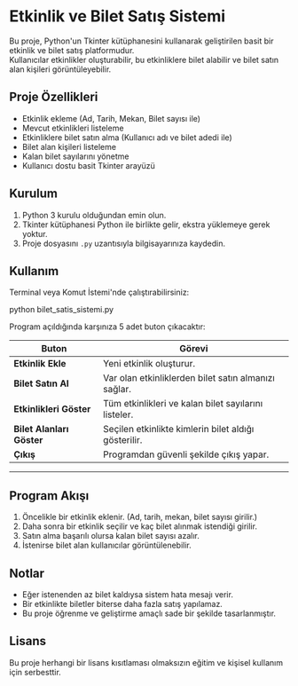 
# Etkinlik ve Bilet Satış Sistemi

Bu proje, Python'un Tkinter kütüphanesini kullanarak geliştirilen basit bir etkinlik ve bilet satış platformudur.  
Kullanıcılar etkinlikler oluşturabilir, bu etkinliklere bilet alabilir ve bilet satın alan kişileri görüntüleyebilir.



##  Proje Özellikleri

- Etkinlik ekleme (Ad, Tarih, Mekan, Bilet sayısı ile)
- Mevcut etkinlikleri listeleme
- Etkinliklere bilet satın alma (Kullanıcı adı ve bilet adedi ile)
- Bilet alan kişileri listeleme
- Kalan bilet sayılarını yönetme
- Kullanıcı dostu basit Tkinter arayüzü


##  Kurulum

1. Python 3 kurulu olduğundan emin olun.
2. Tkinter kütüphanesi Python ile birlikte gelir, ekstra yüklemeye gerek yoktur.
3. Proje dosyasını `.py` uzantısıyla bilgisayarınıza kaydedin.



## Kullanım

Terminal veya Komut İstemi'nde çalıştırabilirsiniz:


python bilet_satis_sistemi.py


Program açıldığında karşınıza 5 adet buton çıkacaktır:

| Buton                  | Görevi |
|-------------------------|--------|
| **Etkinlik Ekle**        | Yeni etkinlik oluşturur. |
| **Bilet Satın Al**       | Var olan etkinliklerden bilet satın almanızı sağlar. |
| **Etkinlikleri Göster**  | Tüm etkinlikleri ve kalan bilet sayılarını listeler. |
| **Bilet Alanları Göster**| Seçilen etkinlikte kimlerin bilet aldığı gösterilir. |
| **Çıkış**                | Programdan güvenli şekilde çıkış yapar. |

---

## Program Akışı

1. Öncelikle bir etkinlik eklenir. (Ad, tarih, mekan, bilet sayısı girilir.)
2. Daha sonra bir etkinlik seçilir ve kaç bilet alınmak istendiği girilir.
3. Satın alma başarılı olursa kalan bilet sayısı azalır.
4. İstenirse bilet alan kullanıcılar görüntülenebilir.



## Notlar

- Eğer istenenden az bilet kaldıysa sistem hata mesajı verir.
- Bir etkinlikte biletler biterse daha fazla satış yapılamaz.
- Bu proje öğrenme ve geliştirme amaçlı sade bir şekilde tasarlanmıştır.



## Lisans

Bu proje herhangi bir lisans kısıtlaması olmaksızın eğitim ve kişisel kullanım için serbesttir.


